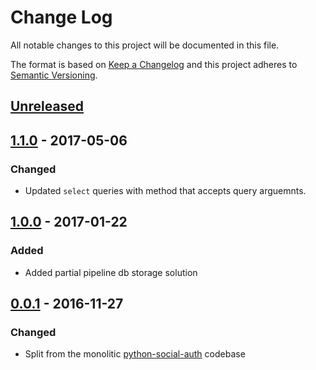 # Change Log

All notable changes to this project will be documented in this file.

The format is based on [Keep a Changelog](http://keepachangelog.com/)
and this project adheres to [Semantic Versioning](http://semver.org/).

## [Unreleased](https://github.com/python-social-auth/social-storage-peewee/commits/master)

## [1.1.0](https://github.com/python-social-auth/social-storage-peewee/releases/tag/1.0.1) - 2017-05-06

### Changed

- Updated `select` queries with method that accepts query arguemnts.

## [1.0.0](https://github.com/python-social-auth/social-storage-peewee/releases/tag/1.0.0) - 2017-01-22

### Added

- Added partial pipeline db storage solution

## [0.0.1](https://github.com/python-social-auth/social-storage-peewee/releases/tag/0.0.1) - 2016-11-27

### Changed

- Split from the monolitic [python-social-auth](https://github.com/omab/python-social-auth)
  codebase
